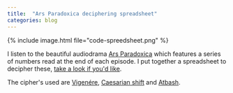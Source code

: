 ```yaml
---
title:  "Ars Paradoxica deciphering spreadsheet"
categories: blog
---
```

{% include image.html file="code-spreedsheet.png" %}


I listen to the beautiful audiodrama [Ars Paradoxica](https://arsparadoxica.com/) which features a series of numbers read at the end of each episode. I put together a spreadsheet to decipher these, [take a look if you'd like](https://docs.google.com/spreadsheets/d/1g2tXvxwR4-Oumgf3H3ucRDdE90pUqfZpS65uwsC1dpw/edit?usp=sharing).


The cipher's used are [Vigenére](http://rumkin.com/tools/cipher/vigenere.php), [Caesarian shift](http://rumkin.com/tools/cipher/caesar.php) and [Atbash](http://rumkin.com/tools/cipher/atbash.php).
